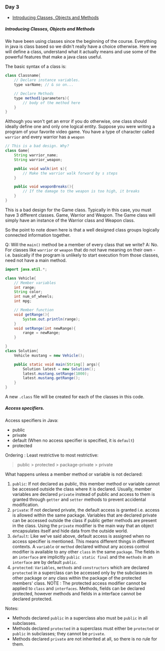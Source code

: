 ### Day 3
* [Introducing Classes, Objects and Methods](#introducing-classes-objects-and-methods)

##### Introducing Classes, Objects and Methods
We have been using classes since the beginning of the course. Everything in java is class based so we didn't really have a choice otherwise. Here we will define a class, understand what it actually means and use some of the powerful features that make a java class useful.

The basic syntax of a class is:
```java
class Classname{
    // Declare instance variables.
    type varName; // & so on...

    // Declare Methods
    type method1(parameters){
        // body of the method here
    }
}
```
Although you won't get an error if you do otherwise, one class should ideally define one and only one logical entity.
Suppose you were writing a program of your favorite video game. You have a type of character called `warrior` and every warrior has a `weapon`
```java
// This is a bad design. Why?
class Game{
    String warrior_name;
    String warrior_weapon;

    public void walk(int s){
        // Make the warrior walk forward by s steps
    }

    public void weaponBreaks(){
        // If the damage to the weapon is too high, it breaks
    }
}
```
 This is a bad design for the Game class. Typically in this case, you must have 3 different classes. Game, Warrior and Weapon. The Game class will simply have an instance of the Warrior class and Weapon class.

 So the point to note down here is that a well designed class groups logically connected information together.

 Q: Will the `main()` method be a member of every class that we write?
 A: No. For classes like `warrior` or `weapon` that do not have meaning on their own - i.e. basically if the program is unlikely to start execution from those classes, need not have a main method.

```java
import java.util.*;

class Vehicle{
    // Member variables
    int range;
    String color;
    int num_of_wheels;
    int mpg;

    // Member function
    void getRange(){
        System.out.println(range);
    }
    void setRange(int newRange){
        range = newRange;
    }

}
class Solution{
    Vehicle mustang = new Vehicle();

    public static void main(String[] args){
        Solution latest = new Solution();
        latest.mustang.setRange(1000);
        latest.mustang.getRange();
    }
}
```
A new `.class` file will be created for each of the classes in this code.

##### Access specifiers.
Access specifiers in Java:
* public
* private
* default (When no access specifier is specified, it is `default`)
* protected

Ordering : Least restrictive to most restrictive:

> public > protected > package-private > private

What happens unless a member method or variable is not declared:
1. `public`: If not declared as public, this member method or variable cannot be accessed outside the class where it is declared. Usually, member variables are declared `private` instead of public and access to them is granted through `getter` and `setter` methods to prevent accidental modification.
2. `private`: If not declared private, the default access is granted i.e. access is allowed within the same package. Variables that are declared private can be accessed outside the class if public getter methods are present in the class. Using the `private` modifier is the main way that an object encapsulates itself and hide data from the outside world.
3. `default`: Like we've said above, default access is assigned when no access specifier is mentioned. This means different things in different contexts. A `variable` or `method` declared without any access control modifier is available to any other `class` in the same `package`. The fields in an `interface` are implicitly `public static final` and the `methods` in an `interface` are by default `public`.
4. `protected`: `Variables`, `methods` and `constructors` which are declared `protected` in a superclass can be accessed only by the subclasses in other package or any class within the package of the protected members' class. NOTE : The protected access modifier cannot be applied to `class` and `interfaces`. Methods, fields can be declared protected, however methods and fields in a interface cannot be declared protected.

Notes:

* Methods declared `public` in a superclass also must be `public` in all subclasses.
* Methods declared `protected` in a superclass must either be `protected` or `public` in subclasses; they cannot be `private`.
* Methods declared `private` are not inherited at all, so there is no rule for them.
